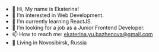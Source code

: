 - 👋 Hi, My name is Ekaterina!
- 👀 I’m interested in Web Development.
- 🌱 I’m currently learning ReactJS.
- 💞️ I’m looking for a job as a Junior Frontend Developer.
- 📫 How to reach me: ekaterina.yu.bazhenova@gmail.com
- :round_pushpin: Living in Novosibirsk, Russia

<!---
kathriciya/kathriciya is a ✨ special ✨ repository because its `README.md` (this file) appears on your GitHub profile.
You can click the Preview link to take a look at your changes.
--->
